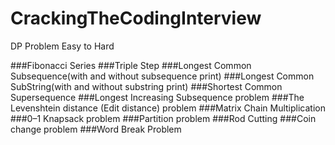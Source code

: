 # CrackingTheCodingInterview

DP Problem Easy to Hard

###Fibonacci Series
###Triple Step
###Longest Common Subsequence(with and without subsequence print)
###Longest Common SubString(with and without substring print)
###Shortest Common Supersequence
###Longest Increasing Subsequence problem
###The Levenshtein distance (Edit distance) problem
###Matrix Chain Multiplication
###0–1 Knapsack problem
###Partition problem
###Rod Cutting
###Coin change problem
###Word Break Problem
